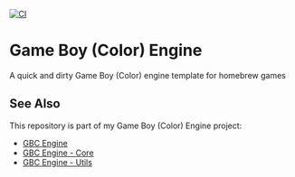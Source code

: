 [![CI](https://github.com/etdv-thevoid/gbc-engine/actions/workflows/ci.yml/badge.svg)](https://github.com/etdv-thevoid/gbc-engine/actions/workflows/ci.yml)


# Game Boy (Color) Engine

A quick and dirty Game Boy (Color) engine template for homebrew games


## See Also

This repository is part of my Game Boy (Color) Engine project:

- [GBC Engine](https://github.com/etdv-thevoid/gbc-engine)
- [GBC Engine - Core](https://github.com/etdv-thevoid/gbc-engine-core)
- [GBC Engine - Utils](https://github.com/etdv-thevoid/gbc-engine-utils)
